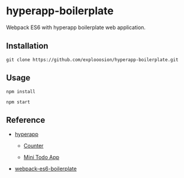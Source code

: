 # hyperapp-boilerplate
Webpack ES6 with hyperapp boilerplate web application.

## Installation

```
git clone https://github.com/explooosion/hyperapp-boilerplate.git
```

## Usage

```
npm install
```

```
npm start
```

## Reference

- [hyperapp](https://github.com/hyperapp/hyperapp)

    - [Counter](https://codepen.io/jorgebucaran/pen/zNxZLP?editors=0110)

    - [Mini Todo App](https://codepen.io/jorgebucaran/pen/zNxRLy?editors=1010)

- [webpack-es6-boilerplate](https://github.com/jluccisano/webpack-es6-boilerplate)
